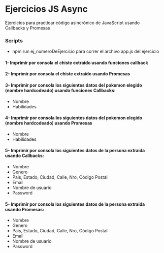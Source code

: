 # Ejercicios JS Async
Ejercicios para practicar código asincrónico de JavaScript usando Callbacks y Promesas

### Scripts
- npm run ej_numeroDeEjercicio para correr el archivo app.js del ejercicio

#### 1- Imprimir por consola el chiste extraido usando funciones callback

#### 2- Imprimir por consola el chiste extraido usando Promesas

#### 3- Imprimir por consola los siguientes datos del pokemon elegido (nombre hardcodeado) usando funciones Callbacks:
- Nombre
- Habilidades

#### 4- Imprimir por consola los siguientes datos del pokemon elegido (nombre hardcodeado) usando Promesas
- Nombre
- Habilidades

#### 5- Imprimir por consola los siguientes datos de la persona extraida usando Callbacks:
- Nombre
- Genero
- Pais, Estado, Ciudad, Calle, Nro, Código Postal
- Email
- Nombre de usuario
- Password

#### 5- Imprimir por consola los siguientes datos de la persona extraida usando Promesas:
- Nombre
- Genero
- Pais, Estado, Ciudad, Calle, Nro, Código Postal
- Email
- Nombre de usuario
- Password
